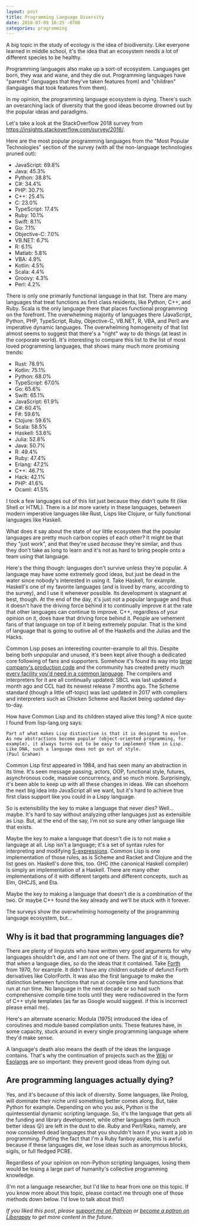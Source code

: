 ```yaml
---
layout: post
title: Programming Language Diversity
date: 2018-07-09 16:25 -0700
categories: programming
---
```

A big topic in the study of ecology is the idea of biodiversity. Like everyone learned in middle school, it's the idea that an ecosystem needs a lot of different species to be healthy.

Programming languages also make up a sort-of ecosystem. Languages get born, they wax and wane, and they die out. Programming languages have "parents" (languages that they've taken features from) and "children" (languages that took features from them).

In my opinion, the programming language ecosystem is dying. There's such an overarching lack of diversity that the good ideas become drowned out by the popular ideas and paradigms.

Let's take a look at the StackOverflow 2018 survey from <https://insights.stackoverflow.com/survey/2018/>.

Here are the most popular programming languages from the "Most Popular Technologies" section of the survey (with all the non-language technologies pruned out):

* JavaScript: 69.8%
* Java: 45.3%
* Python: 38.8%
* C#: 34.4%
* PHP: 30.7%
* C++: 25.4%
* C: 23.0%
* TypeScript: 17.4%
* Ruby: 10.1%
* Swift: 8.1%
* Go: 7.1%
* Objective-C: 7.0%
* VB.NET: 6.7%
* R: 6.1%
* Matlab: 5.8%
* VBA: 4.9%
* Kotlin: 4.5%
* Scala: 4.4%
* Groovy: 4.3%
* Perl: 4.2%

There is only one primarily functional language in that list. There are many languages that treat functions as first class residents, like Python, C++, and Ruby. Scala is the only language there that places functional programming on the forefront. The overwhelming majority of languages there (JavaScript, Python, PHP, TypeScript, Ruby, Objective-C, VB.NET, R, VBA, and Perl) are imperative dynamic languages. The overwhelming homogeneity of that list almost seems to suggest that there's a "right" way to do things (at least in the corporate world). It's interesting to compare this list to the list of most loved programming languages, that shows many much more promising trends:

* Rust: 78.9%
* Kotlin: 75.1%
* Python: 68.0%
* TypeScript: 67.0%
* Go: 65.6%
* Swift: 65.1%
* JavaScript: 61.9%
* C#: 60.4%
* F#: 59.6%
* Clojure: 59.6%
* Scala: 58.5%
* Haskell: 53.6%
* Julia: 52.8%
* Java: 50.7%
* R: 49.4%
* Ruby: 47.4%
* Erlang: 47.2%
* C++: 46.7%
* Hack: 42.1%
* PHP: 41.6%
* Ocaml: 41.5%

I took a few languages out of this list just because they didn't quite fit (like Shell or HTML). There is a _lot_ more variety in these languages, between modern imperative languages like Rust, Lisps like Clojure, or fully functional languages like Haskell.

What does it say about the state of our little ecosystem that the popular languages are pretty much carbon copies of each other? It might be that they "just work", and that they're used _because_ they're similar, and thus they don't take as long to learn and it's not as hard to bring people onto a team using that language.

Here's the thing though: languages don't survive unless they're popular. A language may have some extremely good ideas, but just be dead in the water since nobody's interested in using it. Take Haskell, for example. Haskell's one of my favorite languages (and is loved by many, according to the survey), and I use it whenever possible. Its development is stagnant at best, though. At the end of the day, it's just not a popular language and thus it doesn't have the driving force behind it to continually improve it at the rate that other languages can continue to improve. C++, regardless of your opinion on it, does have that driving force behind it. People are vehement fans of that language on top of it being extremely popular. That is the kind of language that is going to outlive all of the Haskells and the Julias and the Hacks.

Common Lisp poses an interesting counter-example to all this. Despite being both unpopular and unused, it's been kept alive though a dedicated core following of fans and supporters. Somehow it's found its way into [large company's production code](https://tech.grammarly.com/blog/running-lisp-in-production) and the community has created pretty much [every facility you'd need in a common language](https://www.quicklisp.org/beta/). The compilers and interpreters for it are all continually updated: SBCL was last updated a month ago and CCL had its newest release 7 months ago. The Scheme standard (though a little off-topic) was last updated in 2017 with compilers and interpreters such as Chicken Scheme and Racket being updated day-to-day.

How have Common Lisp and its children stayed alive this long? A nice quote I found from lisp-lang.org says:

    Part of what makes Lisp distinctive is that it is designed to evolve. As new abstractions become popular (object-oriented programming, for example), it always turns out to be easy to implement them in Lisp. Like DNA, such a language does not go out of style.
    (Paul Graham)

Common Lisp first appeared in 1984, and has seen many an abstraction in its time. It's seen message passing, actors, OOP, functional style, futures, asynchronous code, massive concurrency, and so much more. Surprisingly, it's been able to keep up with all these changes in ideas. We can shoehorn the next big idea into JavaScript all we want, but it's hard to achieve true first class support like you could in a Lispy language.

So is extensibility the key to make a language that never dies? Well... maybe. It's hard to say without analyzing other languages just as extensible as Lisp. But, at the end of the say, I'm not so sure any other language like that exists.

Maybe the key to make a language that doesn't die is to not make a language at all. Lisp isn't a language; it's a set of syntax rules for interpreting and modifying [S-expressions](https://en.wikipedia.org/wiki/S-expression). Common Lisp is one implementation of those rules, as is Scheme and Racket and Clojure and the list goes on. Haskell's done this, too. GHC (the canonical Haskell compiler) is simply an implementation of a Haskell. There are many other implementations of it with different targets and different concepts, such as Elm, GHCJS, and Eta.

Maybe the key to making a language that doesn't die is a combination of the two. Or maybe C++ found the key already and we'll be stuck with it forever.

The surveys show the overwhelming homogeneity of the programming language ecosystem, but...

Why is it bad that programming languages die?
---
There are plenty of linguists who have written very good arguments for why languages shouldn't die, and I am not one of them. The gist of it is, though, that when a language dies, so do the ideas that it contained. Take [Forth](https://en.wikipedia.org/wiki/Forth_(programming_language)) from 1970, for example. It didn't have any children outside of defunct Forth derivatives like ColorForth. It was also the first language to make the distinction between functions that run at compile time and functions that run at run time. No language in the next decade or so had such comprehensive compile time tools until they were rediscovered in the form of C++ style templates (as far as Google would suggest. if this is incorrect please email me).

Here's an alternate scenario: Modula (1975) introduced the idea of coroutines and module based compilation units. These features have, in some capacity, stuck around in every single programming language where they'd make sense.

A language's death also means the death of the ideas the language contains. That's why the continuation of projects such as the [Wiki](http://wiki.c2.com/) or [Esolangs](https://esolangs.org/wiki/Main_Page) are so important: they prevent good ideas from dying out.

Are programming languages actually dying?
---
Yes, and it's because of this lack of diversity. Some languages, like Prolog, will dominate their niche until something better comes along. But, take Python for example. Depending on who you ask, Python is the quintessential dynamic scripting language. So, it's the language that gets all the funding and library development, while other languages (with much better ideas 😛) are left in the dust to die. Ruby and Perl/Raku, namely, are now considered dead languages that you shouldn't learn if you want a job in programming. Putting the fact that I'm a Ruby fanboy aside, this is awful because if these languages die, we lose ideas such as anonymous blocks, sigils, or full fledged PCRE.

Regardless of your opinion on non-Python scripting languages, losing them would be losing a large part of humanity's collective programming knowledge.

(I'm not a language researcher, but I'd like to hear from one on this topic. If you know more about this topic, please contact me through one of those methods down below. I'd love to talk about this!)

_If you liked this post, please [support me on Patreon](https://www.patreon.com/aearnus) or [become a patron on Liberapay](https://liberapay.com/Aearnus) to get more content in the future._
